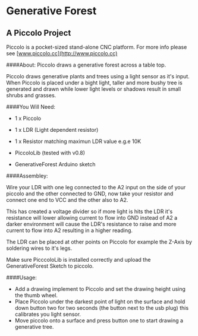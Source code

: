 # Generative Forest
A Piccolo Project 
----------------

Piccolo is a pocket-sized stand-alone CNC platform.  For more info please see [www.piccolo.cc](http://www.piccolo.cc)


####About: 
Piccolo draws a generative forest across a table top.

Piccolo draws generative plants and trees using a light sensor as it's input. When Piccolo is placed under a bight light, taller and more bushy tree is generated and drawn while lower light levels or shadows result in small shrubs and grasses. 


####You Will Need:

- 1 x Piccolo
- 1 x LDR (Light dependent resistor)
- 1 x Resistor matching maximun LDR value e.g.e 10K 

- PiccoloLib (tested with v0.8)
- GenerativeForest Arduino sketch

####Assembley: 

Wire your LDR with one leg connected to the A2 input on the side of your piccolo and the other connected to GND, now take your resistor and connect one end to VCC and the other also to A2.

This has created a voltage divider so if more light is hits the LDR it's resistance will lower allowing current to flow into GND instead of A2 a darker environment will cause the LDR's resistance to raise and more current to flow into A2 resulting in  a higher reading. 

The LDR can be placed at other points on Piccolo for example the Z-Axis by soldering wires to it's legs. 

Make sure PicccoloLib is installed correctly and upload the GenerativeForest Sketch to piccolo. 

####Usage: 

- Add a drawing implement to Piccolo and set the drawing height using the thumb wheel. 
- Place Piccolo under the darkest point of light on the surface and hold down button two for two seconds (the button next to the usb plug) this calibrates you light sensor.
- Move piccolo onto a surface and press button one to start drawing a generative tree. 

